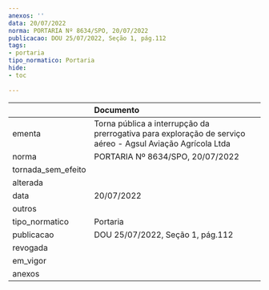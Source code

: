 ```yaml
---
anexos: ''
data: 20/07/2022
norma: PORTARIA Nº 8634/SPO, 20/07/2022
publicacao: DOU 25/07/2022, Seção 1, pág.112
tags:
- portaria
tipo_normatico: Portaria
hide: 
- toc 
 
---
```


|                    | Documento                                                                                                  |
|:-------------------|:-----------------------------------------------------------------------------------------------------------|
| ementa             | Torna pública a interrupção da prerrogativa para exploração de serviço aéreo - Agsul Aviação Agrícola Ltda |
| norma              | PORTARIA Nº 8634/SPO, 20/07/2022                                                                           |
| tornada_sem_efeito |                                                                                                            |
| alterada           |                                                                                                            |
| data               | 20/07/2022                                                                                                 |
| outros             |                                                                                                            |
| tipo_normatico     | Portaria                                                                                                   |
| publicacao         | DOU 25/07/2022, Seção 1, pág.112                                                                           |
| revogada           |                                                                                                            |
| em_vigor           |                                                                                                            |
| anexos             |                                                                                                            |